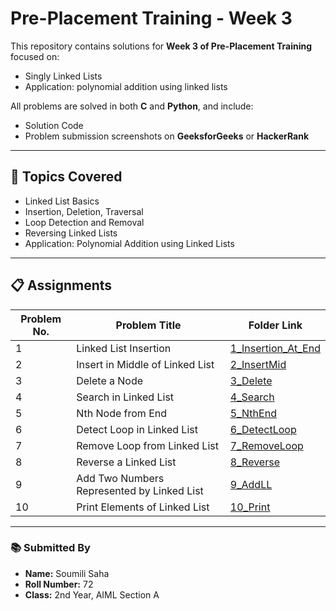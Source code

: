 # Pre-Placement Training - Week 3

This repository contains solutions for **Week 3 of Pre-Placement Training** focused on:

* Singly Linked Lists  
* Application: polynomial addition using linked lists

All problems are solved in both **C** and **Python**, and include:

* Solution Code 
* Problem submission screenshots on **GeeksforGeeks** or **HackerRank**

---

## 📌 Topics Covered

* Linked List Basics  
* Insertion, Deletion, Traversal  
* Loop Detection and Removal  
* Reversing Linked Lists  
* Application: Polynomial Addition using Linked Lists

---

## 📋 Assignments

| Problem No. | Problem Title                              | Folder Link                      |
| ----------- | ------------------------------------------ | -------------------------------- |
| 1           | Linked List Insertion                      | [1\_Insertion_At_End](./1_Insertion_At_End)          |
| 2           | Insert in Middle of Linked List            | [2\_InsertMid](./2_InsertMid)    |
| 3           | Delete a Node                              | [3\_Delete](./3_Delete)          |
| 4           | Search in Linked List                      | [4\_Search](./4_Search)          |
| 5           | Nth Node from End                          | [5\_NthEnd](./5_NthEnd)          |
| 6           | Detect Loop in Linked List                 | [6\_DetectLoop](./6_DetectLoop)  |
| 7           | Remove Loop from Linked List               | [7\_RemoveLoop](./7_RemoveLoop)  |
| 8           | Reverse a Linked List                      | [8\_Reverse](./8_Reverse)        |
| 9           | Add Two Numbers Represented by Linked List | [9\_AddLL](./9_AddLL)            |
| 10          | Print Elements of Linked List              | [10\_Print](./10_Print)          |

---

### 📚 Submitted By

* **Name:** Soumili Saha  
* **Roll Number:** 72  
* **Class:** 2nd Year, AIML Section A
